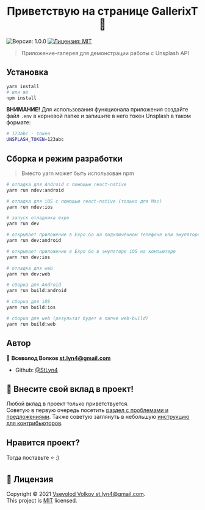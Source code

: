 <h1 align="center">Приветствую на странице GallerixT 👋</h1>
<p>
  <img alt="Версия: 1.0.0" src="https://img.shields.io/badge/version-1.0.0-blue.svg?cacheSeconds=2592000" />
  <a href="https://github.com/StLyn4/GallerixT/blob/master/LICENSE" target="_blank">
    <img alt="Лицензия: MIT" src="https://img.shields.io/badge/License-MIT-yellow.svg" />
  </a>
</p>

> Приложение-галерея для демонстрации работы с Unsplash API

## Установка

```sh
yarn install
# или же
npm install
```

**ВНИМАНИЕ!** Для использования функционала приложения создайте файл `.env` в корневой папке и запишите в него токен Unsplash в таком формате:

```sh
# 123abc - токен
UNSPLASH_TOKEN=123abc
```

## Сборка и режим разработки

> Вместо yarn может быть использован npm

```sh
# отладка для Android с помощью react-native
yarn run ndev:android

# отладка для iOS с помощью react-native (только для Mac)
yarn run ndev:ios
```

```sh
# запуск отладчика expo
yarn run dev
```

```sh
# открывает приложение в Expo Go на подключённом телефоне или эмуляторе
yarn run dev:android

# открывает приложение в Expo Go в эмуляторе iOS на компьютере
yarn run dev:ios

# отладка для web
yarn run dev:web
```

```sh
# сборка для Android
yarn run build:android

# сборка для iOS
yarn run build:ios

# сборка для web (результат будет в папке web-build)
yarn run build:web
```

## Автор

👤 **Всеволод Волков <st.lyn4@gmail.com>**

* Github: [@StLyn4](https://github.com/StLyn4)

## 🤝 Внесите свой вклад в проект!

Любой вклад в проект только приветствуется.<br />Советую в первую очередь посетить [раздел с проблемами и предложениями](https://github.com/StLyn4/GallerixT/issues). Также советую заглянуть в небольшую [инструкцию для контрибьюторов](https://github.com/StLyn4/GallerixT/blob/master/CONTRIBUTING.md).

## Нравится проект?

Тогда поставьте ⭐️ :)

## 📝 Лицензия

Copyright © 2021 [Vsevolod Volkov <st.lyn4@gmail.com>](https://github.com/StLyn4).<br />
This project is [MIT](https://github.com/StLyn4/GallerixT/blob/master/LICENSE) licensed.
